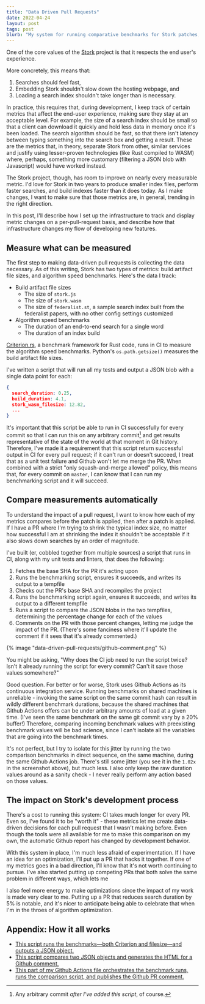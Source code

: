 ```yaml
---
title: "Data Driven Pull Requests"
date: 2022-04-24
layout: post
tags: post
blurb: "My system for running comparative benchmarks for Stork patches, and how it helps make sure Stork moves in the right direction."
---
```


One of the core values of the [Stork](https://stork-search.net) project is that it respects the end user's experience.

More concretely, this means that:

1. Searches should feel fast,
2. Embedding Stork shouldn't slow down the hosting webpage, and
3. Loading a search index shouldn't take longer than is necessary.

In practice, this requires that, during development, I keep track of certain metrics that affect the end-user experience, making sure they stay at an acceptable level. For example, the size of a search index should be small so that a client can download it quickly and hold less data in memory once it's been loaded. The search algorithm should be fast, so that there isn't latency between typing something into the search box and getting a result. These are the metrics that, in theory, separate Stork from other, similar services and justify using lesser-proven technologies (like Rust compiled to WASM) where, perhaps, something more customary (filtering a JSON blob with Javascript) would have worked instead.

The Stork project, though, has room to improve on nearly every measurable metric. I'd love for Stork in two years to produce smaller index files, perform faster searches, and build indexes faster than it does today. As I make changes, I want to make sure that those metrics are, in general, trending in the right direction.

In this post, I'll describe how I set up the infrastructure to track and display metric changes on a per-pull-request basis, and describe how that infrastructure changes my flow of developing new features.

## Measure what can be measured

The first step to making data-driven pull requests is collecting the data necessary. As of this writing, Stork has two types of metrics: build artifact file sizes, and algorithm speed benchmarks. Here's the data I track:

- Build artifact file sizes
  - The size of `stork.js`
  - The size of `stork.wasm`
  - The size of `federalist.st`, a sample search index built from the federalist papers, with no other config settings customized
- Algorithm speed benchmarks
  - The duration of an end-to-end search for a single word
  - The duration of an index build

[Criterion.rs](https://crates.io/crates/criterion), a benchmark framework for Rust code, runs in CI to measure the algorithm speed benchmarks. Python's `os.path.getsize()` measures the build artifact file sizes.

I've written a script that will run all my tests and output a JSON blob with a single data point for each:

```json
{
  search_duration: 0.25,
  build_duration: 4.1,
  stork_wasm_filesize: 12.82,
  ...
}
```

It's important that this script be able to run in CI successfully for every commit so that I can run this on any arbitrary commit[^1] and get results representative of the state of the world at that moment in Git history. Therefore, I've made it a requirement that this script return successful output in CI for every pull request; if it can't run or doesn't succeed, I treat that as a unit test failure and Github won't let me merge the PR. When combined with a strict "only squash-and-merge allowed" policy, this means that, for every commit on `master`, I can know that I can run my benchmarking script and it will succeed.

## Compare measurements automatically

To understand the impact of a pull request, I want to know how each of my metrics compares before the patch is applied, then after a patch is applied. If I have a PR where I'm trying to shrink the typical index size, no matter how successful I am at shrinking the index it shouldn't be acceptable if it also slows down searches by an order of magnitude.

I've built (er, cobbled together from multiple sources) a script that runs in CI, along with my unit tests and linters, that does the following:

1. Fetches the base SHA for the PR it's acting upon
2. Runs the benchmarking script, ensures it succeeds, and writes its output to a tempfile
3. Checks out the PR's base SHA and recompiles the project
4. Runs the benchmarking script again, ensures it succeeds, and writes its output to a different tempfile
5. Runs a script to compare the JSON blobs in the two tempfiles, determining the percentage change for each of the values
6. Comments on the PR with those percent changes, letting me judge the impact of the PR. (There's some fanciness where it'll update the comment if it sees that it's already commented.)

{% image "data-driven-pull-requests/github-comment.png" %}

You might be asking, "Why does the CI job need to run the script twice? Isn't it already running the script for every commit? Can't it save those values somewhere?"

Good question. For better or for worse, Stork uses Github Actions as its continuous integration service. Running benchmarks on shared machines is unreliable - invoking the same script on the same commit hash can result in wildly different benchmark durations, because the shared machines that Github Actions offers can be under arbitrary amounts of load at a given time. (I've seen the same benchmark on the same git commit vary by a 20% buffer!) Therefore, comparing incoming benchmark values with preexisting benchmark values will be bad science, since I can't isolate all the variables that are going into the benchmark times.

It's not perfect, but I try to isolate for this jitter by running the two comparison benchmarks in direct sequence, on the same machine, during the same Github Actions job. There's still some jitter (you see it in the `1.02x` in the screenshot above), but much less. I also only keep the raw duration values around as a sanity check - I never really perform any action based on those values.

## The impact on Stork's development process

There's a cost to running this system: CI takes much longer for every PR. Even so, I've found it to be "worth it" - these metrics let me create data-driven decisions for each pull request that I wasn't making before. Even though the tools were all available for me to make this comparison on my own, the automatic Github report has changed by development behavior.

With this system in place, I'm much less afraid of experimentation. If I have an idea for an optimization, I'll put up a PR that hacks it together. If one of my metrics goes in a bad direction, I'll know that it's not worth continuing to pursue. I've also started putting up competing PRs that both solve the same problem in different ways, which lets me

I also feel more energy to make optimizations since the impact of my work is made very clear to me. Putting up a PR that reduces search duration by 5% is notable, and it's nicer to anticipate being able to celebrate that when I'm in the throes of algorithm optimization.

## Appendix: How it all works

- [This script runs the benchmarks—both Criterion and filesize—and outputs a JSON object.](https://github.com/jameslittle230/stork/blob/714698991465328fc06cef2654a2cff9d88ce71c/scripts/generate_stats.py)
- [This script compares two JSON objects and generates the HTML for a Github comment.](https://github.com/jameslittle230/stork/blob/714698991465328fc06cef2654a2cff9d88ce71c/scripts/compare_stats.py)
- [This part of my Github Actions file orchestrates the benchmark runs, runs the comparison script, and publishes the Github PR comment.](https://github.com/jameslittle230/stork/blob/714698991465328fc06cef2654a2cff9d88ce71c/.github/workflows/ci-on-push.yml#L122-L159)

[^1]: Any arbitrary commit _after I've added this script_, of course.
